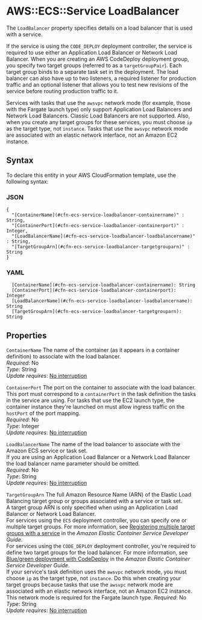 # AWS::ECS::Service LoadBalancer<a name="aws-properties-ecs-service-loadbalancer"></a>

The `LoadBalancer` property specifies details on a load balancer that is used with a service\.

If the service is using the `CODE_DEPLOY` deployment controller, the service is required to use either an Application Load Balancer or Network Load Balancer\. When you are creating an AWS CodeDeploy deployment group, you specify two target groups \(referred to as a `targetGroupPair`\)\. Each target group binds to a separate task set in the deployment\. The load balancer can also have up to two listeners, a required listener for production traffic and an optional listener that allows you to test new revisions of the service before routing production traffic to it\.

Services with tasks that use the `awsvpc` network mode \(for example, those with the Fargate launch type\) only support Application Load Balancers and Network Load Balancers\. Classic Load Balancers are not supported\. Also, when you create any target groups for these services, you must choose `ip` as the target type, not `instance`\. Tasks that use the `awsvpc` network mode are associated with an elastic network interface, not an Amazon EC2 instance\.

## Syntax<a name="aws-properties-ecs-service-loadbalancer-syntax"></a>

To declare this entity in your AWS CloudFormation template, use the following syntax:

### JSON<a name="aws-properties-ecs-service-loadbalancer-syntax.json"></a>

```
{
  "[ContainerName](#cfn-ecs-service-loadbalancer-containername)" : String,
  "[ContainerPort](#cfn-ecs-service-loadbalancer-containerport)" : Integer,
  "[LoadBalancerName](#cfn-ecs-service-loadbalancer-loadbalancername)" : String,
  "[TargetGroupArn](#cfn-ecs-service-loadbalancer-targetgrouparn)" : String
}
```

### YAML<a name="aws-properties-ecs-service-loadbalancer-syntax.yaml"></a>

```
  [ContainerName](#cfn-ecs-service-loadbalancer-containername): String
  [ContainerPort](#cfn-ecs-service-loadbalancer-containerport): Integer
  [LoadBalancerName](#cfn-ecs-service-loadbalancer-loadbalancername): String
  [TargetGroupArn](#cfn-ecs-service-loadbalancer-targetgrouparn): String
```

## Properties<a name="aws-properties-ecs-service-loadbalancer-properties"></a>

`ContainerName`  <a name="cfn-ecs-service-loadbalancer-containername"></a>
The name of the container \(as it appears in a container definition\) to associate with the load balancer\.  
*Required*: No  
*Type*: String  
*Update requires*: [No interruption](https://docs.aws.amazon.com/AWSCloudFormation/latest/UserGuide/using-cfn-updating-stacks-update-behaviors.html#update-no-interrupt)

`ContainerPort`  <a name="cfn-ecs-service-loadbalancer-containerport"></a>
The port on the container to associate with the load balancer\. This port must correspond to a `containerPort` in the task definition the tasks in the service are using\. For tasks that use the EC2 launch type, the container instance they're launched on must allow ingress traffic on the `hostPort` of the port mapping\.  
*Required*: No  
*Type*: Integer  
*Update requires*: [No interruption](https://docs.aws.amazon.com/AWSCloudFormation/latest/UserGuide/using-cfn-updating-stacks-update-behaviors.html#update-no-interrupt)

`LoadBalancerName`  <a name="cfn-ecs-service-loadbalancer-loadbalancername"></a>
The name of the load balancer to associate with the Amazon ECS service or task set\.  
If you are using an Application Load Balancer or a Network Load Balancer the load balancer name parameter should be omitted\.  
*Required*: No  
*Type*: String  
*Update requires*: [No interruption](https://docs.aws.amazon.com/AWSCloudFormation/latest/UserGuide/using-cfn-updating-stacks-update-behaviors.html#update-no-interrupt)

`TargetGroupArn`  <a name="cfn-ecs-service-loadbalancer-targetgrouparn"></a>
The full Amazon Resource Name \(ARN\) of the Elastic Load Balancing target group or groups associated with a service or task set\.  
A target group ARN is only specified when using an Application Load Balancer or Network Load Balancer\.   
For services using the `ECS` deployment controller, you can specify one or multiple target groups\. For more information, see [Registering multiple target groups with a service](https://docs.aws.amazon.com/AmazonECS/latest/developerguide/register-multiple-targetgroups.html) in the *Amazon Elastic Container Service Developer Guide*\.  
For services using the `CODE_DEPLOY` deployment controller, you're required to define two target groups for the load balancer\. For more information, see [Blue/green deployment with CodeDeploy](https://docs.aws.amazon.com/AmazonECS/latest/developerguide/deployment-type-bluegreen.html) in the *Amazon Elastic Container Service Developer Guide*\.  
If your service's task definition uses the `awsvpc` network mode, you must choose `ip` as the target type, not `instance`\. Do this when creating your target groups because tasks that use the `awsvpc` network mode are associated with an elastic network interface, not an Amazon EC2 instance\. This network mode is required for the Fargate launch type\.
*Required*: No  
*Type*: String  
*Update requires*: [No interruption](https://docs.aws.amazon.com/AWSCloudFormation/latest/UserGuide/using-cfn-updating-stacks-update-behaviors.html#update-no-interrupt)